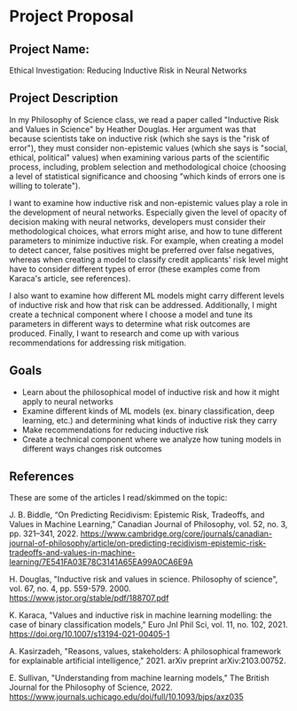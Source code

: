 # Project Proposal

## Project Name: 
Ethical Investigation: Reducing Inductive Risk in Neural Networks

## Project Description
In my Philosophy of Science class, we read a paper called "Inductive Risk and Values in Science" by Heather Douglas. Her argument was that because scientists take on inductive risk (which she says is the "risk of error"), they must consider non-epistemic values (which she says is "social, ethical, political" values) when examining various parts of the scientific process, including, problem selection and methodological choice (choosing a level of statistical significance and choosing "which kinds of errors one is willing to tolerate"). 

I want to examine how inductive risk and non-epistemic values play a role in the development of neural networks. Especially given the level of opacity of decision making with neural networks, developers must consider their methodological choices, what errors might arise, and how to tune different parameters to minimize inductive risk. For example, when creating a model to detect cancer, false positives might be preferred over false negatives, whereas when creating a model to classify credit applicants' risk level might have to consider different types of error (these examples come from Karaca's article, see references). 

I also want to examine how different ML models might carry different levels of inductive risk and how that risk can be addressed. Additionally, I might create a technical component where I choose a model and tune its parameters in different ways to determine what risk outcomes are produced. Finally, I want to research and come up with various recommendations for addressing risk mitigation. 

## Goals
- Learn about the philosophical model of inductive risk and how it might apply to neural networks 
- Examine different kinds of ML models (ex. binary classification, deep learning, etc.) and determining what kinds of inductive risk they carry
- Make recommendations for reducing inductive risk 
- Create a technical component where we analyze how tuning models in different ways changes risk outcomes 

## References 
These are some of the articles I read/skimmed on the topic:

J. B. Biddle, “On Predicting Recidivism: Epistemic Risk, Tradeoffs, and Values in Machine Learning,” Canadian Journal of Philosophy, vol. 52, no. 3, pp. 321–341, 2022. https://www.cambridge.org/core/journals/canadian-journal-of-philosophy/article/on-predicting-recidivism-epistemic-risk-tradeoffs-and-values-in-machine-learning/7E541FA03E78C3141A65EA99A0CA6E9A

H. Douglas, "Inductive risk and values in science. Philosophy of science", vol. 67, no. 4, pp. 559-579. 2000. https://www.jstor.org/stable/pdf/188707.pdf

K. Karaca, "Values and inductive risk in machine learning modelling: the case of binary classification models," Euro Jnl Phil Sci, vol. 11, no. 102, 2021. https://doi.org/10.1007/s13194-021-00405-1

A. Kasirzadeh, "Reasons, values, stakeholders: A philosophical framework for explainable artificial intelligence," 2021. arXiv preprint arXiv:2103.00752.

E. Sullivan, "Understanding from machine learning models," The British Journal for the Philosophy of Science, 2022. https://www.journals.uchicago.edu/doi/full/10.1093/bjps/axz035

